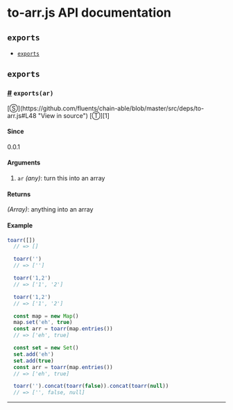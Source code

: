 # to-arr.js API documentation

<!-- div class="toc-container" -->

<!-- div -->

## `exports`
* <a href="#exports">`exports`</a>

<!-- /div -->

<!-- /div -->

<!-- div class="doc-container" -->

<!-- div -->

## `exports`

<!-- div -->

<h3 id="exports"><a href="#exports">#</a>&nbsp;<code>exports(ar)</code></h3>
[&#x24C8;](https://github.com/fluents/chain-able/blob/master/src/deps/to-arr.js#L48 "View in source") [&#x24C9;][1]



#### Since
0.0.1

#### Arguments
1. `ar` *(any)*: turn this into an array

#### Returns
*(Array)*: anything into an array

#### Example
```js
toarr([])
  // => []

  toarr('')
  // => ['']

  toarr('1,2')
  // => ['1', '2']

  toarr('1,2')
  // => ['1', '2']

  const map = new Map()
  map.set('eh', true)
  const arr = toarr(map.entries())
  // => ['eh', true]

  const set = new Set()
  set.add('eh')
  set.add(true)
  const arr = toarr(map.entries())
  // => ['eh', true]

  toarr('').concat(toarr(false)).concat(toarr(null))
  // => ['', false, null]
```
---

<!-- /div -->

<!-- /div -->

<!-- /div -->

 [1]: #exports "Jump back to the TOC."

